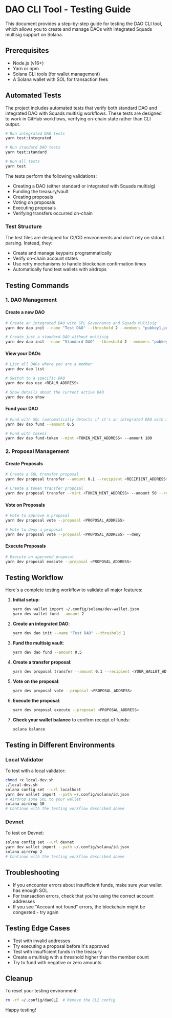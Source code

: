 # DAO CLI Tool - Testing Guide

This document provides a step-by-step guide for testing the DAO CLI tool, which allows you to create and manage DAOs with integrated Squads multisig support on Solana.

## Prerequisites

- Node.js (v16+)
- Yarn or npm
- Solana CLI tools (for wallet management)
- A Solana wallet with SOL for transaction fees

## Automated Tests

The project includes automated tests that verify both standard DAO and integrated DAO with Squads multisig workflows. These tests are designed to work in GitHub workflows, verifying on-chain state rather than CLI output.

```bash
# Run integrated DAO tests
yarn test:integrated

# Run standard DAO tests 
yarn test:standard

# Run all tests
yarn test
```

The tests perform the following validations:
- Creating a DAO (either standard or integrated with Squads multisig)
- Funding the treasury/vault
- Creating proposals
- Voting on proposals
- Executing proposals
- Verifying transfers occurred on-chain

### Test Structure

The test files are designed for CI/CD environments and don't rely on stdout parsing. Instead, they:
- Create and manage keypairs programmatically
- Verify on-chain account states
- Use retry mechanisms to handle blockchain confirmation times
- Automatically fund test wallets with airdrops

## Testing Commands

### 1. DAO Management

#### Create a new DAO

```bash
# Create an integrated DAO with SPL Governance and Squads Multisig
yarn dev dao init --name "Test DAO" --threshold 2 --members "pubkey1,pubkey2,pubkey3"

# Create just a standard DAO without multisig
yarn dev dao init --name "Standard DAO" --threshold 2 --members "pubkey1,pubkey2,pubkey3" --integrated false
```

#### View your DAOs

```bash
# List all DAOs where you are a member
yarn dev dao list

# Switch to a specific DAO
yarn dev dao use <REALM_ADDRESS>

# Show details about the current active DAO
yarn dev dao show
```

#### Fund your DAO

```bash
# Fund with SOL (automatically detects if it's an integrated DAO with multisig)
yarn dev dao fund --amount 0.5

# Fund with tokens
yarn dev dao fund-token --mint <TOKEN_MINT_ADDRESS> --amount 100
```

### 2. Proposal Management

#### Create Proposals

```bash
# Create a SOL transfer proposal
yarn dev proposal transfer --amount 0.1 --recipient <RECIPIENT_ADDRESS> --name "Pay Developer" --description "Payment for UI work"

# Create a token transfer proposal
yarn dev proposal transfer --mint <TOKEN_MINT_ADDRESS> --amount 50 --recipient <RECIPIENT_ADDRESS>
```

#### Vote on Proposals

```bash
# Vote to approve a proposal
yarn dev proposal vote --proposal <PROPOSAL_ADDRESS>

# Vote to deny a proposal
yarn dev proposal vote --proposal <PROPOSAL_ADDRESS> --deny
```

#### Execute Proposals

```bash
# Execute an approved proposal
yarn dev proposal execute --proposal <PROPOSAL_ADDRESS>
```

## Testing Workflow

Here's a complete testing workflow to validate all major features:

1. **Initial setup**:

   ```bash
   yarn dev wallet import ~/.config/solana/dev-wallet.json
   yarn dev wallet fund --amount 2
   ```

2. **Create an integrated DAO**:

   ```bash
   yarn dev dao init --name "Test DAO" --threshold 1
   ```

3. **Fund the multisig vault**:

   ```bash
   yarn dev dao fund --amount 0.5
   ```

4. **Create a transfer proposal**:

   ```bash
   yarn dev proposal transfer --amount 0.1 --recipient <YOUR_WALLET_ADDRESS>
   ```

5. **Vote on the proposal**:

   ```bash
   yarn dev proposal vote --proposal <PROPOSAL_ADDRESS>
   ```

6. **Execute the proposal**:

   ```bash
   yarn dev proposal execute --proposal <PROPOSAL_ADDRESS>
   ```

7. **Check your wallet balance** to confirm receipt of funds:
   ```bash
   solana balance
   ```

## Testing in Different Environments

### Local Validator

To test with a local validator:

```bash
chmod +x local-dev.sh
./local-dev.sh
solana config set --url localhost
yarn dev wallet import --path ~/.config/solana/id.json
# Airdrop some SOL to your wallet
solana airdrop 10
# Continue with the testing workflow described above
```

### Devnet

To test on Devnet:

```bash
solana config set --url devnet
yarn dev wallet import --path ~/.config/solana/id.json
solana airdrop 2
# Continue with the testing workflow described above
```

## Troubleshooting

- If you encounter errors about insufficient funds, make sure your wallet has enough SOL
- For transaction errors, check that you're using the correct account addresses
- If you see "Account not found" errors, the blockchain might be congested - try again

## Testing Edge Cases

- Test with invalid addresses
- Try executing a proposal before it's approved
- Test with insufficient funds in the treasury
- Create a multisig with a threshold higher than the member count
- Try to fund with negative or zero amounts

## Cleanup

To reset your testing environment:

```bash
rm -rf ~/.config/daoCLI  # Remove the CLI config
```

Happy testing!
